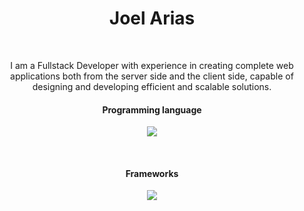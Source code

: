 <h1 align="center">Joel Arias</h2>
<br>
<p align="center">I am a Fullstack Developer with experience in creating complete web applications both from the server side and the client side, capable of designing and developing efficient and scalable solutions.</p>

<p align="center">
  <h4 align="center">Programming language</h4>
</p>

<p align="center"><img src="https://skillicons.dev/icons?i=java,javascript,python,typescript&theme=light"/></p>
<br>
<p align="center">
  <h4 align="center">Frameworks</h4>
</p>

<p align="center"><img src="https://skillicons.dev/icons?i=django,angular,spring,react,nextjs&theme=light"/></p>



